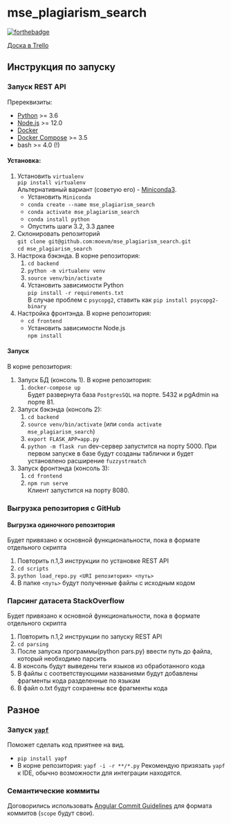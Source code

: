 # mse_plagiarism_search

[![forthebadge](https://forthebadge.com/images/badges/works-on-my-machine.svg)](https://forthebadge.com)

[Доска в Trello](https://trello.com/b/1opwXmzy)

## Инструкция по запуску
### Запуск REST API
Пререквизиты:
* [Python](https://www.python.org/) >= 3.6
* [Node.js](https://nodejs.org/en/) >= 12.0
* [Docker](https://docs.docker.com/get-docker/)
* [Docker Compose](https://docs.docker.com/compose/) >= 3.5
* bash >= 4.0 (!)

#### Установка:
1. Установить `virtualenv`  
`pip install virtualenv`  
Альтернативный вариант (советую его) - [Miniconda3](https://docs.conda.io/en/latest/miniconda.html).
    * Установить `Miniconda`
    * `conda create --name mse_plagiarism_search`
    * `conda activate mse_plagiarism_search`
    * `conda install python`
    * Опустить шаги 3.2, 3.3 далее
2. Склонировать репозиторий  
`git clone git@github.com:moevm/mse_plagiarism_search.git`  
`cd mse_plagiarism_search`
3. Настрока бэкэнда. В корне репозитория:
	1. `cd backend`  
	2. `python -m virtualenv venv`  
	3. `source venv/bin/activate`  
	4. Установить зависимости Python  
	`pip install -r requirements.txt`  
	В случае проблем с `psycopg2`, ставить как `pip install psycopg2-binary`  
4. Настройка фронтэнда. В корне репозитория:
	* `cd frontend`
	* Установить зависимости Node.js  
	`npm install`

#### Запуск
В корне репозитория:
1. Запуск БД (консоль 1). В корне репозитория:
	1. `docker-compose up`  
	Будет развернута база `PostgresSQL` на порте. 5432 и pgAdmin на порте 81.
2. Запуск бэкэнда (консоль 2):
	1. `cd backend`
	2. `source venv/bin/activate` (или `conda activate mse_plagiarism_search`)
	3. `export FLASK_APP=app.py`
	4. `python -m flask run`
	dev-сервер запустится на порту 5000. При первом запуске в базе будут созданы таблички и будет установлено расширение `fuzzystrmatch`
3. Запуск фронтэнда (консоль 3):
	1. `cd frontend`
	2. `npm run serve`  
	Клиент запустится на порту 8080.

### Выгрузка репозитория с GitHub

#### Выгрузка одиночного репозитория

Будет привязано к основной функциональности, пока в формате отдельного скрипта
1. Повторить п.1,3 инструкции по установке REST API
2. `cd scripts`
3. `python load_repo.py <URI репозитория> <путь>`
4. В папке `<путь>` будут полученные файлы с исходным кодом

### Парсинг датасета StackOverflow
Будет привязано к основной функциональности, пока в формате отдельного скрипта

1. Повторить п.1,2 инструкции по запуску REST API
2. `cd parsing`
3. После запуска программы(python pars.py) ввести путь до файла, который необходимо парсить
4. В консоль будут выведены теги языков из обработанного кода
5. В файлы с соответствующими названиями будут добавлены фрагменты кода разделенные по языкам
6. В файл o.txt будут сохранены все фрагменты кода

## Разное
### Запуск [`yapf`](https://github.com/google/yapf)
Поможет сделать код приятнее на вид.
* `pip install yapf`
* В корне репозитория: `yapf -i -r **/*.py`
Рекомендую призязать `yapf` к IDE, обычно возможности для интеграции находятся.

### Семантические коммиты
Договорились использовать [Angular Commit Guidelines](https://github.com/angular/angular/blob/master/CONTRIBUTING.md#-commit-message-format) для формата коммитов (`scope` будут свои).
